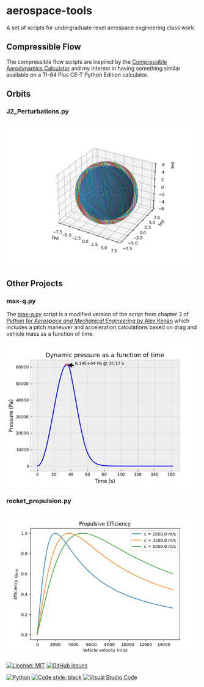 # aerospace-tools

A set of scripts for undergraduate-level aerospace engineering class work.

## Compressible Flow

The compressible flow scripts are inspired by the [Compressible Aerodynamics Calculator](https://www.engapplets.vt.edu/fluids/compresssibleAero/calc.html) and my interest in having something similar available on a TI-84 Plus CE-T Python Edition calculator.

## Orbits

### J2_Perturbations.py

![Sample](Images/j2_example.png)

## Other Projects

### max-q.py

The [max-q.py](Other%20Projects/max-q.py) script is a modified version of the script from chapter 3 of [_Python for Aerospace and Mechanical Engineering_ by Alex Kenan](https://github.com/alexkenan/pymae) which includes a pitch maneuver and acceleration calculations based on drag and vehicle mass as a function of time.

![Example](Images/max-q.png)

### rocket_propulsion.py

![Sample output](Images/PropulsiveEfficiency.png)

[![License: MIT](https://img.shields.io/github/license/rayjd1650/aerospace-tools?style=for-the-badge)](https://opensource.org/licenses/MIT)
[![GitHub issues](https://img.shields.io/github/issues/rayjd1650/aerospace-tools?style=for-the-badge)](https://github.com/raydemay/aerospace-tools/issues)

[![Python](https://img.shields.io/badge/python-3670A0?style=for-the-badge&logo=python&logoColor=ffdd54)](https://www.python.org/)
[![Code style: black](https://img.shields.io/badge/code%20style-black-000000.svg?style=for-the-badge)](https://github.com/psf/black)
[![Visual Studio Code](https://img.shields.io/badge/Visual%20Studio%20Code-0078d7.svg?style=for-the-badge&logo=visual-studio-code&logoColor=white)](https://code.visualstudio.com/)
